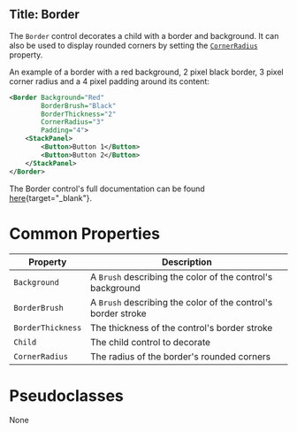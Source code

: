Title: Border
---
The `Border` control decorates a child with a border and background. It can also be used to
display rounded corners by setting the [`CornerRadius`](/api/Avalonia.Controls/Border/60DC8BED)
property.

An example of a border with a red background, 2 pixel black border, 3 pixel corner radius and a
4 pixel padding around its content:

```xml
<Border Background="Red"
        BorderBrush="Black"
        BorderThickness="2"
        CornerRadius="3"
        Padding="4">
    <StackPanel>
        <Button>Button 1</Button>
        <Button>Button 2</Button>
    </StackPanel>
</Border>
```

The Border control's full documentation can be found [here](/api/Avalonia.Controls/Border){target="_blank"}.

# Common Properties

|Property|Description|
|--------|-----------|
|`Background`|A `Brush` describing the color of the control's background|
|`BorderBrush`|A `Brush` describing the color of the control's border stroke|
|`BorderThickness`|The thickness of the control's border stroke|
|`Child`|The child control to decorate|
|`CornerRadius`|The radius of the border's rounded corners|

# Pseudoclasses

None